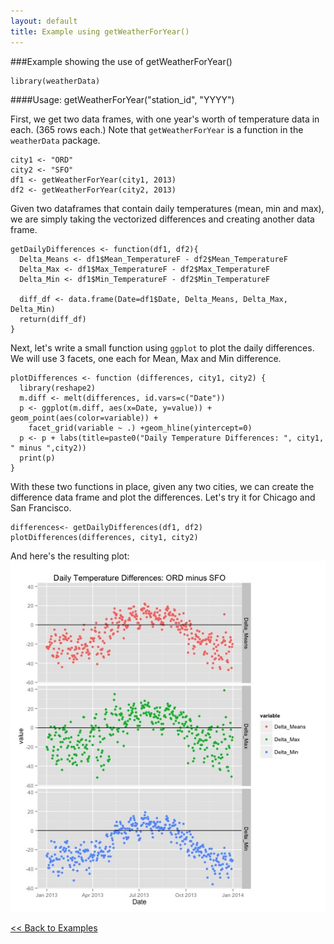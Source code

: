 ```yaml
---
layout: default
title: Example using getWeatherForYear()
---
```


###Example showing the use of getWeatherForYear()


    library(weatherData)
	
	
####Usage: getWeatherForYear("station_id", "YYYY")	
	
First, we get two data frames, with one year's worth of temperature data in each. (365 rows each.) Note that `getWeatherForYear` is a function in the `weatherData` package.

    city1 <- "ORD"
    city2 <- "SFO"
    df1 <- getWeatherForYear(city1, 2013)
    df2 <- getWeatherForYear(city2, 2013)
	
	
Given two dataframes that contain daily temperatures (mean, min and max), we are simply taking the vectorized differences and creating another data frame.	
	
    getDailyDifferences <- function(df1, df2){
      Delta_Means <- df1$Mean_TemperatureF - df2$Mean_TemperatureF
      Delta_Max <- df1$Max_TemperatureF - df2$Max_TemperatureF
      Delta_Min <- df1$Min_TemperatureF - df2$Min_TemperatureF
  
      diff_df <- data.frame(Date=df1$Date, Delta_Means, Delta_Max, Delta_Min)
      return(diff_df)
    }

Next, let's write a small function using `ggplot` to plot the daily differences. We will use 3 facets, one each for Mean, Max and Min difference.


    plotDifferences <- function (differences, city1, city2) {
      library(reshape2)
      m.diff <- melt(differences, id.vars=c("Date"))
      p <- ggplot(m.diff, aes(x=Date, y=value)) + geom_point(aes(color=variable)) +  
        facet_grid(variable ~ .) +geom_hline(yintercept=0)
      p <- p + labs(title=paste0("Daily Temperature Differences: ", city1, " minus ",city2))
      print(p)
    }

With these two functions in place, given any two cities, we can create the difference data frame and plot the differences. Let's try it for Chicago and San Francisco.

    differences<- getDailyDifferences(df1, df2)
    plotDifferences(differences, city1, city2)

And here's the resulting plot:
![Plot of Daily Differences](/images/ORDSFO.jpeg)
	
[<< Back to Examples](index.html#moreexamples)

